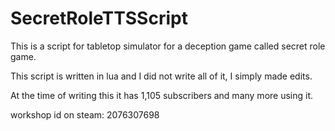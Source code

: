 # SecretRoleTTSScript
This is a script for tabletop simulator for a deception game called secret role game. 

This script is written in lua and I did not write all of it, I simply made edits. 

At the time of writing this it has 1,105 subscribers and many more using it.

workshop id on steam: 2076307698
